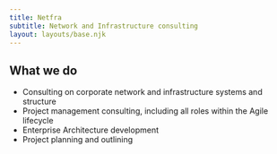 ```yaml
---
title: Netfra
subtitle: Network and Infrastructure consulting
layout: layouts/base.njk
---
```


## What we do

- Consulting on corporate network and infrastructure systems and structure
- Project management consulting, including all roles within the Agile lifecycle
- Enterprise Architecture development
- Project planning and outlining
